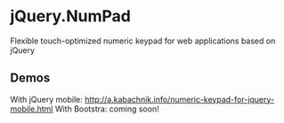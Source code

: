 # jQuery.NumPad
Flexible touch-optimized numeric keypad for web applications based on jQuery

## Demos
With jQuery mobile: http://a.kabachnik.info/numeric-keypad-for-jquery-mobile.html
With Bootstra: coming soon!